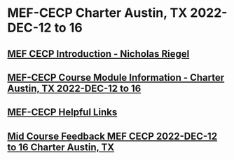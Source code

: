# MEF-CECP Charter Austin, TX 2022-DEC-12 to 16
## [MEF CECP Introduction - Nicholas Riegel](https://docs.google.com/presentation/d/11ZlK0aTZtwksAKQZjM3vuOXdUHV06VJTYQbiXrqRE7w/edit?usp=sharing)
## [MEF-CECP Course Module Information - Charter Austin, TX 2022-DEC-12 to 16](https://docs.google.com/spreadsheets/d/1SJtyjXME2r-TbuR1JF2uJbfCa54IMVFfP0P_sinV17Q/edit?usp=sharing)
## [MEF-CECP Helpful Links](https://docs.google.com/document/d/1nzROVPcKF1c28RvWyq-QCJy8JYeUmAMma6pF0houAg4/edit?usp=sharing)
## [Mid Course Feedback MEF CECP 2022-DEC-12 to 16 Charter Austin, TX](https://docs.google.com/forms/d/1VbcEt_4mRuAzw1jEtpV5fqlCQDboTsexbZxgTBiWzt0/edit)
